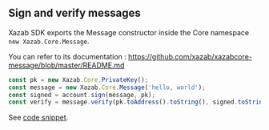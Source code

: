 ## Sign and verify messages

Xazab SDK exports the Message constructor inside the Core namespace `new Xazab.Core.Message`.   

You can refer to its documentation : https://github.com/xazab/xazabcore-message/blob/master/README.md

```js
const pk = new Xazab.Core.PrivateKey();
const message = new Xazab.Core.Message('hello, world');
const signed = account.sign(message, pk);
const verify = message.verify(pk.toAddress().toString(), signed.toString());
```

See [code snippet](https://github.com/xazab/js-xazab-sdk/blob/master/examples/node/sign-and-verify-messages.js).
